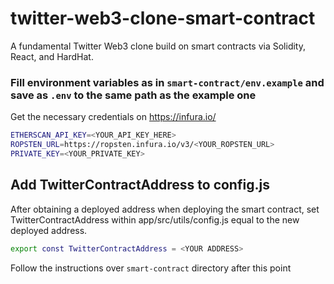 # twitter-web3-clone-smart-contract

A fundamental Twitter Web3 clone build on smart contracts via Solidity, React, and HardHat.

### Fill environment variables as in `smart-contract/env.example` and save as `.env` to the same path as the example one

Get the necessary credentials on https://infura.io/

```bash
ETHERSCAN_API_KEY=<YOUR_API_KEY_HERE>
ROPSTEN_URL=https://ropsten.infura.io/v3/<YOUR_ROPSTEN_URL>
PRIVATE_KEY=<YOUR_PRIVATE_KEY>
```

## Add TwitterContractAddress to config.js

After obtaining a deployed address when deploying the smart contract, set TwitterContractAddress within app/src/utils/config.js equal to the new deployed address.

```bash
export const TwitterContractAddress = <YOUR ADDRESS>
```

Follow the instructions over `smart-contract` directory after this point
